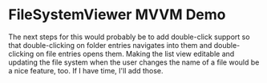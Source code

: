 # FileSystemViewer MVVM Demo

The next steps for this would probably be to add double-click support so that double-clicking 
on folder entries navigates into them and double-clicking on file entries opens them. Making 
the list view editable and updating the file system when the user changes the name of a file 
would be a nice feature, too. If I have time, I'll add those.
